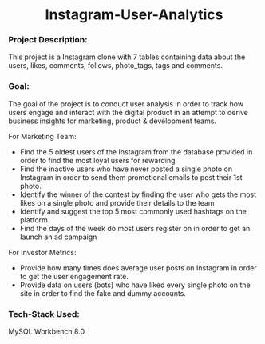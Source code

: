 <h1 align=center>Instagram-User-Analytics </h1>

### Project Description: ###

This project is a Instagram clone with 7 tables containing data about the users, likes, comments, follows, photo_tags, tags and comments. 

### Goal: ###

The goal of the project is to conduct user analysis in order to track how users engage and interact with the digital product in an attempt to derive business insights for marketing, product & development teams. 

For Marketing Team:

- Find the 5 oldest users of the Instagram from the database provided in order to find the most loyal users for rewarding 
- Find the inactive users who have never posted a single photo on Instagram in order to send them promotional emails to post their 1st photo. 
- Identify the winner of the contest by finding the user who gets the most likes on a single photo and provide their details to the team 
- Identify and suggest the top 5 most commonly used hashtags on the platform 
- Find the days of the week do most users register on in order to get an launch an ad campaign 

For Investor Metrics: 

- Provide how many times does average user posts on Instagram in order to get the user engagement rate. 
- Provide data on users (bots) who have liked every single photo on the site in order to find the fake and dummy accounts. 

### Tech-Stack Used: ###
MySQL Workbench 8.0 
